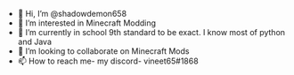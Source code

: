 - 👋 Hi, I’m @shadowdemon658
- 👀 I’m interested in Minecraft Modding
- 🌱 I’m currently in school 9th standard to be exact. I know most of python and Java
- 💞️ I’m looking to collaborate on Minecraft Mods
- 📫 How to reach me-
        my discord- vineet65#1868

<!---
shadowdemon658/shadowdemon658 is a ✨ special ✨ repository because its `README.md` (this file) appears on your GitHub profile.
You can click the Preview link to take a look at your changes.
--->
